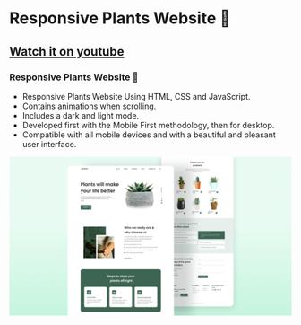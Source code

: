 # Responsive Plants Website 🎍 
## [Watch it on youtube](https://youtu.be/lpzExNZDizI)
### Responsive Plants Website 🎍

- Responsive Plants Website Using HTML, CSS and JavaScript.
- Contains animations when scrolling.
- Includes a dark and light mode.
- Developed first with the Mobile First methodology, then for desktop.
- Compatible with all mobile devices and with a beautiful and pleasant user interface.

![plants website](/preview.png)
